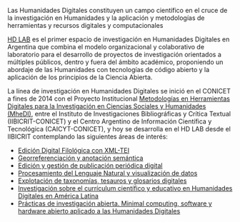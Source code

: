 Las Humanidades Digitales constituyen un campo científico en el cruce de la investigación en Humanidades y la aplicación y metodologías de herramientas y recursos digitales y computacionales

[HD LAB](https://iibicrit.conicet.gov.ar/wp-content/uploads/sites/214/2025/08/RS-2023-145401541-APN-DIRCONICET.pdf) es el primer espacio de investigación en Humanidades Digitales en Argentina que combina el modelo organizacional y colaborativo de laboratorio para el desarrollo de proyectos de investigación orientados a múltiples públicos, dentro y fuera del ámbito académico, proponiendo un abordaje de las Humanidades con tecnologías de código abierto y la aplicación de los principios de la Ciencia Abierta.

La línea de investigación en Humanidades Digitales se inició en el CONICET a fines de 2014 con el Proyecto Institucional [Metodologías en Herramientas Digitales para la Investigación en Ciencias Sociales y Humanidades (MheDI)](https://vocabularios.caicyt.gov.ar/hitoscaicyt/index.php?tema=339&/2016-se-desarrolla-el-micrositio-del-proyecto-institucional), entre el Instituto de Investigaciones Bibliográficas y Crítica Textual (IIBICRIT-CONICET) y el Centro Argentino de Información Científica y Tecnológica (CAICYT-CONICET), y hoy se desarrolla en el HD LAB desde el IIBICRIT contemplando las siguientes áreas de interés:

* [Edición Digital Filológica con XML-TEI](https://hdlab.space/biblioteca-digital/)
* [Georreferenciación y anotación semántica](https://hdlab.space/argentina-y-conquista-del-rio-de-la-plata)
* [Edición y gestión de publicación periódica digital](https://revistas.uned.es/index.php/RHD/about)
* [Procesamiento del Lenguaje Natural y visualización de datos](https://hdlab.space/explora/)
* [Explotación de taxonomías, tesauros y glosarios digitales](https://hdlab.space/proyectos/) 
* [Investigación sobre el currículum científico y educativo en Humanidades Digitales en América Latina](https://www.aacademica.org/gimena.delrio.riande/167.pdf)
* [Prácticas de investigación abierta. Minimal computing, software y hardware abierto aplicado a las Humanidades Digitales](https://revistas.unlp.edu.ar/publicaahd/article/view/14468)

